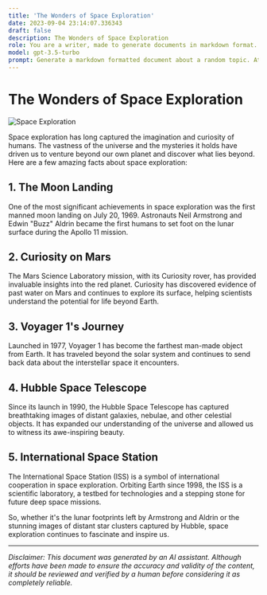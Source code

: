 ```yaml
---
title: 'The Wonders of Space Exploration'
date: 2023-09-04 23:14:07.336343
draft: false
description: The Wonders of Space Exploration
role: You are a writer, made to generate documents in markdown format. It is very important that all of the documents you generate are in valid markdown format.
model: gpt-3.5-turbo
prompt: Generate a markdown formatted document about a random topic. At the bottom, include a disclaimer explaining that the document was generated by you. The first line of the document should be the title. Make sure that the entire document is in proper markdown format, using a mix of various tags to make the document visually appealing.
---
```


# The Wonders of Space Exploration

![Space Exploration](https://images.unsplash.com/photo-1541155510802-3f28906a72cd)

Space exploration has long captured the imagination and curiosity of humans. The vastness of the universe and the mysteries it holds have driven us to venture beyond our own planet and discover what lies beyond. Here are a few amazing facts about space exploration:

## 1. The Moon Landing
One of the most significant achievements in space exploration was the first manned moon landing on July 20, 1969. Astronauts Neil Armstrong and Edwin "Buzz" Aldrin became the first humans to set foot on the lunar surface during the Apollo 11 mission.

## 2. Curiosity on Mars
The Mars Science Laboratory mission, with its Curiosity rover, has provided invaluable insights into the red planet. Curiosity has discovered evidence of past water on Mars and continues to explore its surface, helping scientists understand the potential for life beyond Earth.

## 3. Voyager 1's Journey
Launched in 1977, Voyager 1 has become the farthest man-made object from Earth. It has traveled beyond the solar system and continues to send back data about the interstellar space it encounters.

## 4. Hubble Space Telescope
Since its launch in 1990, the Hubble Space Telescope has captured breathtaking images of distant galaxies, nebulae, and other celestial objects. It has expanded our understanding of the universe and allowed us to witness its awe-inspiring beauty.

## 5. International Space Station
The International Space Station (ISS) is a symbol of international cooperation in space exploration. Orbiting Earth since 1998, the ISS is a scientific laboratory, a testbed for technologies and a stepping stone for future deep space missions.

So, whether it's the lunar footprints left by Armstrong and Aldrin or the stunning images of distant star clusters captured by Hubble, space exploration continues to fascinate and inspire us.

---

*Disclaimer: This document was generated by an AI assistant. Although efforts have been made to ensure the accuracy and validity of the content, it should be reviewed and verified by a human before considering it as completely reliable.*